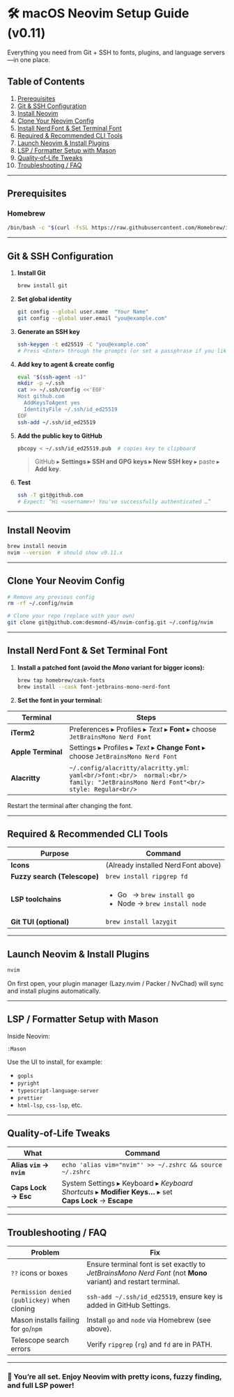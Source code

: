 # 🛠️ macOS Neovim Setup Guide (v0.11)

Everything you need from Git + SSH to fonts, plugins, and language servers—in one place.

## Table of Contents

1. [Prerequisites](#prerequisites)
2. [Git & SSH Configuration](#git--ssh-configuration)
3. [Install Neovim](#install-neovim)
4. [Clone Your Neovim Config](#clone-your-neovim-config)
5. [Install Nerd Font & Set Terminal Font](#install-nerdfont--set-terminal-font)
6. [Required & Recommended CLI Tools](#required--recommended-cli-tools)
7. [Launch Neovim & Install Plugins](#launch-neovim--install-plugins)
8. [LSP / Formatter Setup with Mason](#lsp--formatter-setup-with-mason)
9. [Quality‑of‑Life Tweaks](#quality-of-life-tweaks)
10. [Troubleshooting / FAQ](#troubleshooting--faq)

---

## Prerequisites

### Homebrew

```bash
/bin/bash -c "$(curl -fsSL https://raw.githubusercontent.com/Homebrew/install/HEAD/install.sh)"
```

---

## Git & SSH Configuration

1. **Install Git**

   ```bash
   brew install git
   ```

2. **Set global identity**

   ```bash
   git config --global user.name  "Your Name"
   git config --global user.email "you@example.com"
   ```

3. **Generate an SSH key**

   ```bash
   ssh-keygen -t ed25519 -C "you@example.com"
   # Press <Enter> through the prompts (or set a passphrase if you like)
   ```

4. **Add key to agent & create config**

   ```bash
   eval "$(ssh-agent -s)"
   mkdir -p ~/.ssh
   cat >> ~/.ssh/config <<'EOF'
   Host github.com
     AddKeysToAgent yes
     IdentityFile ~/.ssh/id_ed25519
   EOF
   ssh-add ~/.ssh/id_ed25519
   ```

5. **Add the public key to GitHub**

   ```bash
   pbcopy < ~/.ssh/id_ed25519.pub  # copies key to clipboard
   ```

   > GitHub ▸ **Settings ▸ SSH and GPG keys ▸ New SSH key** ▸ paste ▸ **Add key**.

6. **Test**

   ```bash
   ssh -T git@github.com
   # Expect: “Hi <username>! You've successfully authenticated …”
   ```

---

## Install Neovim

```bash
brew install neovim
nvim --version  # should show v0.11.x
```

---

## Clone Your Neovim Config

```bash
# Remove any previous config
rm -rf ~/.config/nvim

# Clone your repo (replace with your own)
git clone git@github.com:desmond-45/nvim-config.git ~/.config/nvim
```

---

## Install Nerd Font & Set Terminal Font

1. **Install a patched font (avoid the *Mono* variant for bigger icons):**

   ```bash
   brew tap homebrew/cask-fonts
   brew install --cask font-jetbrains-mono-nerd-font
   ```

2. **Set the font in your terminal:**

| Terminal           | Steps                                                                                                                                         |
| ------------------ | --------------------------------------------------------------------------------------------------------------------------------------------- |
| **iTerm2**         | Preferences ▸ Profiles ▸ *Text* ▸ **Font** ▸ choose `JetBrainsMono Nerd Font`                                                                 |
| **Apple Terminal** | Settings ▸ Profiles ▸ *Text* ▸ **Change Font** ▸ choose `JetBrainsMono Nerd Font`                                                             |
| **Alacritty**      | `~/.config/alacritty/alacritty.yml`:<br/>`yaml<br/>font:<br/>  normal:<br/>    family: "JetBrainsMono Nerd Font"<br/>    style: Regular<br/>` |

Restart the terminal after changing the font.

---

## Required & Recommended CLI Tools

| Purpose                      | Command                                                                       |
| ---------------------------- | ----------------------------------------------------------------------------- |
| **Icons**                    | (Already installed Nerd Font above)                                           |
| **Fuzzy search (Telescope)** | `brew install ripgrep fd`                                                     |
| **LSP toolchains**           | <ul><li>Go   → `brew install go`</li><li>Node → `brew install node`</li></ul> |
| **Git TUI (optional)**       | `brew install lazygit`                                                        |

---

## Launch Neovim & Install Plugins

```bash
nvim
```

On first open, your plugin manager (Lazy.nvim / Packer / NvChad) will sync and install plugins automatically.

---

## LSP / Formatter Setup with Mason

Inside Neovim:

```vim
:Mason
```

Use the UI to install, for example:

* `gopls`
* `pyright`
* `typescript-language-server`
* `prettier`
* `html-lsp`, `css-lsp`, etc.

---

## Quality‑of‑Life Tweaks

| What                     | Command                                                                                                 |
| ------------------------ | ------------------------------------------------------------------------------------------------------- |
| **Alias `vim` → `nvim`** | `echo 'alias vim="nvim"' >> ~/.zshrc && source ~/.zshrc`                                                |
| **Caps Lock → Esc**      | System Settings ▸ Keyboard ▸ *Keyboard Shortcuts* ▸ **Modifier Keys…** ▸ set **Caps Lock** → **Escape** |

---

## Troubleshooting / FAQ

| Problem                                      | Fix                                                                                                           |
| -------------------------------------------- | ------------------------------------------------------------------------------------------------------------- |
| `??` icons or boxes                          | Ensure terminal font is set exactly to *JetBrainsMono Nerd Font* (not **Mono** variant) and restart terminal. |
| `Permission denied (publickey)` when cloning | `ssh-add ~/.ssh/id_ed25519`, ensure key is added in GitHub Settings.                                          |
| Mason installs failing for `go`/`npm`        | Install `go` and `node` via Homebrew (see above).                                                             |
| Telescope search errors                      | Verify `ripgrep` (`rg`) and `fd` are in PATH.                                                                 |

---

### 🎉 You’re all set. Enjoy Neovim with pretty icons, fuzzy finding, and full LSP power!
